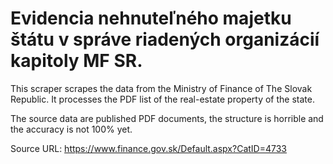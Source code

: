 Evidencia nehnuteľného majetku štátu v správe riadených organizácií
kapitoly MF SR.
========================================================================

This scraper scrapes the data from the Ministry of Finance of The 
Slovak Republic. It processes the PDF list of the real-estate
property of the state.

The source data are published PDF documents, the structure is horrible
and the accuracy is not 100% yet.

Source URL:
https://www.finance.gov.sk/Default.aspx?CatID=4733


